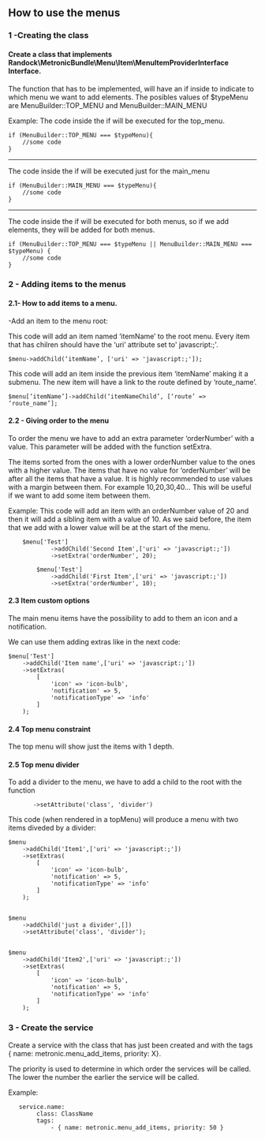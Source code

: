 ## How to use the menus

 
### 1 -Creating the class

#### Create a class that implements Randock\MetronicBundle\Menu\Item\MenuItemProviderInterface Interface.
 
The function that has to be implemented, will have an if inside to indicate to which menu we want to add elements. The posibles values of $typeMenu are MenuBuilder::TOP_MENU and MenuBuilder::MAIN_MENU
 
Example:
 The code inside the if will be executed for the top_menu.

    if (MenuBuilder::TOP_MENU === $typeMenu){
    	//some code
    }

----------


The code inside the if will be executed just for the main_menu

    if (MenuBuilder::MAIN_MENU === $typeMenu){
    	//some code
    }


----------

The code inside the if will be executed for both menus, so if we add elements, they will be added for both menus.

    if (MenuBuilder::TOP_MENU === $typeMenu || MenuBuilder::MAIN_MENU === $typeMenu) {
    	//some code
    }

 
 

### 2 - Adding items to the menus

#### 2.1- How to add items to a menu.
 
-Add an item to the menu root:

This code will add an item named ‘itemName’ to the root menu. Every item that has chilren should have the ‘uri’ attribute set to' javascript:;'. 
 

    $menu->addChild(‘itemName’, ['uri' => 'javascript:;']); 

	
This code will add an item inside the previous item ‘itemName’ making it a submenu. The new item will have a link to the route defined by ‘route_name’.

    $menu[‘itemName’]->addChild(‘itemNameChild’, [‘route’ => ‘route_name’];
 
 
#### 2.2 - Giving order to the menu
To order the menu we have to add an extra parameter ‘orderNumber’ with a value. This parameter will be added with the function setExtra. 

The items sorted from the ones with a lower orderNumber value to the ones with a higher value. The items that have no value for ‘orderNumber’ will be after all the items that have a value.
It is highly recommended to use values with a margin between them. For example 10,20,30,40… This will be useful if we want to add some item between them.
 
Example:
	This code will add an item with an orderNumber value of 20 and then it will add a sibling item with a value of 10. As we said before, the item that we add with a lower value will be at the start of the menu.
 
     	$menu['Test']
                ->addChild('Second Item',['uri' => 'javascript:;'])
                ->setExtra('orderNumber', 20);

            $menu['Test']
                ->addChild('First Item',['uri' => 'javascript:;'])
                ->setExtra('orderNumber', 10);

 
#### 2.3 Item custom options
The main menu items have the possibility to add to them an icon and a notification.
	
We can use them adding extras like in the next code:
 

    $menu['Test']
        ->addChild('Item name',['uri' => 'javascript:;'])
        ->setExtras(
            [
                'icon' => 'icon-bulb',
                'notification' => 5,
                'notificationType' => 'info'
            ]
        );

#### 2.4 Top menu constraint

The top menu will show just the items with 1 depth.
 
#### 2.5 Top menu divider

To add a divider to the menu, we have to add a child to the root with the function 

           ->setAttribute('class', 'divider')

This code (when rendered in a topMenu) will produce a menu with two items diveded by a divider:

    $menu
        ->addChild('Item1',['uri' => 'javascript:;'])
        ->setExtras(
            [
                'icon' => 'icon-bulb',
                'notification' => 5,
                'notificationType' => 'info'
            ]
        );
    
    
    $menu
        ->addChild('just a divider',[])
        ->setAttribute('class', 'divider');
    
    
    $menu
        ->addChild('Item2',['uri' => 'javascript:;'])
        ->setExtras(
            [
                'icon' => 'icon-bulb',
                'notification' => 5,
                'notificationType' => 'info'
            ]
        );

 
 

### 3 - Create the service

Create a service with the class that has just been created and with the tags 
{ name: metronic.menu_add_items, priority: X}. 

The priority is used to determine in which order
the services will be called. The lower the number the earlier the service will be called.
 
Example:
 

       service.name:
            class: ClassName
            tags:
                - { name: metronic.menu_add_items, priority: 50 }


